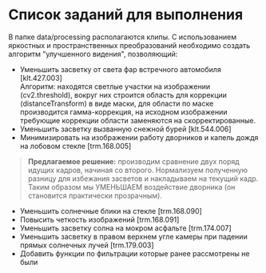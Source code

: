 # Список заданий для выполнения
В папке data/processing располагаются клипы. C использованием яркостных и пространственных преобразований необходимо создать алгоритм "улучшенного видения", позволяющий:
- Уменьшить засветку от света фар встречного автомобиля [klt.427.003]<br />
Алгоритм: находятся светлые участки на изображении (cv2.threshold), вокруг них строится
область для коррекции (distanceTransform) в виде маски, для области по маске производится
гамма-коррекция, на исходном изображении требующие коррекции области заменяются
на скорректированные.  
- Уменьшить засветку вызванную снежной бурей [klt.544.006]
- Минимизировать на изображении работу дворников и капель дождя на лобовом стекле [trm.168.005]

> **Предлагаемое решение:** производим сравнение двух поряд идущих кадров, начиная со второго. Нормализуем полученную разницу для избежания засветов и накладываем на текущий кадр. Таким образом мы УМЕНЬШАЕМ воздействие дворника (он становится практически прозрачным).

- Уменьшить солнечные блики на стекле [trm.168.090]
- Повысить четкость изображений [trm.168.091]
- Уменьшить засветку солна на мокром асфальте [trm.174.007]
- Уменьшить засветку в правом верхнем угле камеры при падении прямых солнечных лучей [trm.179.003]
- Добавить функции по фильтрации которые ранее рассмотрены не были

